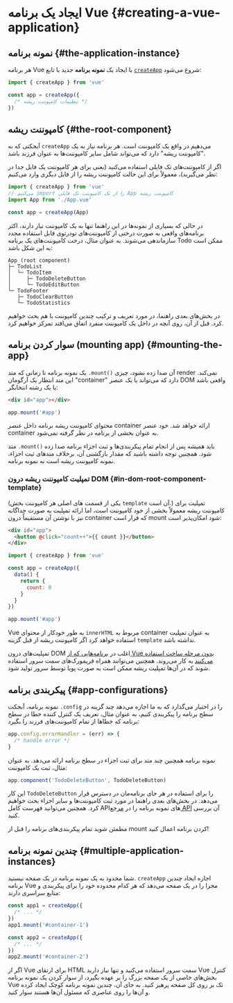 # ایجاد یک برنامه Vue {#creating-a-vue-application}

## نمونه برنامه {#the-application-instance}

هر برنامه Vue با ایجاد یک **نمونه برنامه** جدید با تابع [`createApp`](/api/application#createapp) شروع می‌شود:

```js
import { createApp } from 'vue'

const app = createApp({
  /* تنظیمات کامپوننت ریشه */
})
```

## کامپوننت ریشه {#the-root-component}

آبجکتی که به `createApp` می‌دهیم در واقع یک کامپوننت است. هر برنامه نیاز به یک "کامپوننت ریشه" دارد که می‌تواند شامل سایر کامپوننت‌ها به عنوان فرزند باشد.

اگر از کامپوننت‌های تک فایلی استفاده می‌کنید (یعنی برای هر کامپوننت یک فایل جدا در نظر می‌گیرید)، معمولاً برای این حالت کامپوننت ریشه را از فایل دیگری وارد می‌کنیم:

```js
import { createApp } from 'vue'
// می‌کنیم import را از یک کامپوننت تک فایلی App کامپوننت ریشه
import App from './App.vue'

const app = createApp(App)
```

در حالی که بسیاری از نمونه‌ها در این راهنما تنها به یک کامپوننت نیاز دارند، اکثر برنامه‌های واقعی به صورت درختی از کامپوننت‌های تودرتوی قابل استفاده مجدد سازماندهی می‌شوند. به عنوان مثال، درخت کامپوننت‌های یک برنامه Todo ممکن است به این شکل باشد:

```
App (root component)
├─ TodoList
│  └─ TodoItem
│     ├─ TodoDeleteButton
│     └─ TodoEditButton
└─ TodoFooter
   ├─ TodoClearButton
   └─ TodoStatistics
```

در بخش‌های بعدی راهنما، در مورد تعریف و ترکیب چندین کامپوننت با هم بحث خواهیم کرد. قبل از آن، روی آنچه در داخل یک کامپوننت منفرد اتفاق می‌افتد تمرکز خواهیم کرد.

## سوار کردن برنامه (mounting app) {#mounting-the-app}

یک نمونه برنامه تا زمانی که متد `‎.mount()‎` آن صدا زده نشود، چیزی render نمی‌کند. این متد انتظار یک آرگومان "container" دارد که می‌تواند یا یک عنصر DOM واقعی باشد یا یک رشته انتخابگر:

```html
<div id="app"></div>
```

```js
app.mount('#app')
```

محتوای کامپوننت ریشه برنامه داخل عنصر container ارائه خواهد شد. خود عنصر container به عنوان بخشی از برنامه در نظر گرفته نمی‌شود.

متد `‎.mount()‎` باید همیشه پس از انجام تمام پیکربندی‌ها و ثبت اجزاء برنامه صدا زده شود. همچنین توجه داشته باشید که مقدار بازگشتی آن، برخلاف متدهای ثبت اجزاء، نمونه کامپوننت ریشه است نه نمونه برنامه.

### تمپلیت کامپوننت ریشه درون DOM {#in-dom-root-component-template}

(یکی از قسمت های اصلی هر کامپوننت بخش `template` آن است.) تمپلیت برای کامپوننت ریشه معمولاً بخشی از خود کامپوننت است، اما ارائه تمپلیت به صورت جداگانه نیز با نوشتن آن مستقیماً درون container که قرار است mount شود امکان‌پذیر است:

```html
<div id="app">
  <button @click="count++">{{ count }}</button>
</div>
```

```js
import { createApp } from 'vue'

const app = createApp({
  data() {
    return {
      count: 0
    }
  }
})

app.mount('#app')
```

Vue به طور خودکار از محتوای `innerHTML` مربوط به container به عنوان تمپلیت استفاده خواهد کرد اگر کامپوننت ریشه از قبل گزینه `template` نداشته باشد.

تمپلیت‌های درون DOM اغلب در [برنامه‌هایی که از Vue بدون مرحله ساخت استفاده می‌کنند](/guide/quick-start.html#using-vue-from-cdn) به کار می‌روند. همچنین می‌توانند همراه فریمورک‌های سمت سرور استفاده شوند که در آن‌ها تمپلیت ریشه ممکن است به صورت پویا توسط سرور تولید شود.

## پیکربندی برنامه {#app-configurations}

نمونه برنامه، آبجکت `‎.config` را در اختیار می‌گذارد که به ما اجازه می‌دهد چند گزینه در سطح برنامه را پیکربندی کنیم، به عنوان مثال، تعریف یک کنترل کننده خطا در سطح برنامه که خطاها از تمام کامپوننت‌های فرزند را بگیرد:

```js
app.config.errorHandler = (err) => {
  /* handle error */
}
```

نمونه برنامه همچنین چند متد برای ثبت اجزاء در سطح برنامه ارائه می‌دهد. به عنوان مثال، ثبت یک کامپوننت:

```js
app.component('TodoDeleteButton', TodoDeleteButton)
```

این کار `TodoDeleteButton` را برای استفاده در هر جای برنامه‌مان در دسترس قرار می‌دهد. در بخش‌های بعدی راهنما در مورد ثبت کامپوننت‌ها و سایر اجزاء بحث خواهیم کرد. همچنین می‌توانید فهرست کامل API‌های نمونه برنامه را در [مرجع API](/api/application) آن بررسی کنید.

مطمئن شوید تمام پیکربندی‌های برنامه را قبل از mount کردن برنامه اعمال کنید!

## چندین نمونه برنامه {#multiple-application-instances}

شما محدود به یک نمونه برنامه در یک صفحه نیستید. `createApp` اجازه ایجاد چندین برنامه Vue مجزا را در یک صفحه می‌دهد که هر کدام محدوده خود را برای پیکربندی و منابع سراسری دارند:

```js
const app1 = createApp({
  /* ... */
})
app1.mount('#container-1')

const app2 = createApp({
  /* ... */
})
app2.mount('#container-2')
```

اگر از Vue برای ارتقای HTML سمت سرور استفاده می‌کنید و تنها نیاز دارید Vue کنترل بخش‌های خاصی از یک صفحه بزرگ را بر عهده بگیرد، از سوار کردن یک نمونه برنامه Vue تک بر روی کل صفحه پرهیز کنید. به جای آن، چندین نمونه برنامه کوچک ایجاد کرده و آن‌ها را روی عناصری که مسئول آن‌ها هستند سوار کنید.
